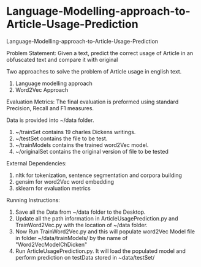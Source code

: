 # Language-Modelling-approach-to-Article-Usage-Prediction
Language-Modelling-approach-to-Article-Usage-Prediction

Problem Statement: Given a text, predict the correct usage of Article in an obfuscated text and compare it with original 

Two approaches to solve the problem of Article usage in english text.

1. Language modelling approach 
2. Word2Vec Approach

Evaluation Metrics: The final evaluation is preformed using standard Precision, Recall  and F1 measures. 

Data is provided into ~/data folder.
1. ~/trainSet contains 19 charles Dickens writings.
2. ~/testSet contains the file to be test.
3. ~/trainModels contains the trained word2Vec model.
4. ~/originalSet contains the original version of file to be tested


External Dependencies: 
1. nltk for tokenization, sentence segmentation and corpora building
2. gensim for word2Vec word embedding
3. sklearn for evaluation metrics


Running Instructions:

1. Save all the Data from ~/data folder to the Desktop. 
2. Update all the path information in ArticleUsagePrediction.py and TrainWord2Vec.py  with the location of ~/data folder.
3. Now Run TrainWord2Vec.py and this will populate word2Vec Model file in folder ~/data/trainModels/ by the name of "Word2VecModelChDicken"
4. Run ArticleUsagePrediction.py. It will load the populated model and perform prediction on testData stored in ~data/testSet/

